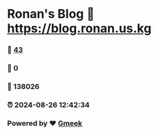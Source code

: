 # Ronan's Blog :link: https://blog.ronan.us.kg 
### :page_facing_up: [43](https://blog.ronan.us.kg/tag.html) 
### :speech_balloon: 0 
### :hibiscus: 138026 
### :alarm_clock: 2024-08-26 12:42:34 
### Powered by :heart: [Gmeek](https://github.com/Meekdai/Gmeek)
